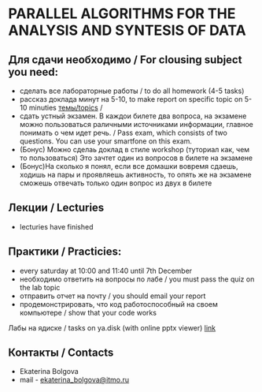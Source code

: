 
# PARALLEL ALGORITHMS FOR THE ANALYSIS AND SYNTESIS OF DATA

## Для сдачи необходимо / For clousing subject you need:

- сделать все лабораторные работы / to do all homework (4-5 tasks)
- рассказ доклада минут на 5-10, to make report on specific topic on 5-10 minuties [темы/topics](https://docs.google.com/spreadsheets/d/1uOBdkOddRiE35DuMb-GxXsuAzVNqWevF4yhq8gBAufQ/edit#gid=0) / 
- сдать устный экзамен. В каждои билете два вопроса, на экзамене можно пользоваться 
  раличными источниками информации, главное понимать о чем идет речь. 
  / Pass exam, which consists of two questions. You can use your smartfone on this exam.
- (Бонус) Можно сделаь доклад в стиле workshop (туториал как, чем то пользоваться) 
  Это зачтет один из вопросов в билете на экзамене 
- (Бонус)На сколько я понял, если все домашки вовремя сдаешь, ходишь на пары и проявляешь 
  активность, то опять же на экзамене сможешь отвечать только один вопрос из двух в билете

## Лекции / Lecturies

- lecturies have finished

## Практики / Practicies:

- every saturday at 10:00 and 11:40 until 7th December
- необходимо ответить на вопросы по лабе / you must pass the quiz on the lab topic
- отправить отчет на почту / you should email your report  
- продемонстрировать, что код работоспособный на своем компьютере / show that your code works

Лабы на ядиске / tasks on ya.disk (with online pptx viewer) [link](https://yadi.sk/d/EP-iD3dPjRk2_A)

## Контакты / Contacts
- Ekaterina Bolgova
- mail - ekaterina_bolgova@itmo.ru

